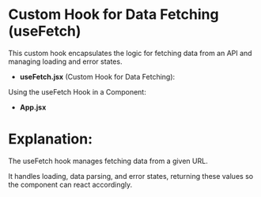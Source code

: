 # Custom Hook for Data Fetching (useFetch)

This custom hook encapsulates the logic for fetching data from an API and managing loading and error states.

- **useFetch.jsx** (Custom Hook for Data Fetching):

Using the useFetch Hook in a Component:
- **App.jsx**

# Explanation:
The useFetch hook manages fetching data from a given URL.

It handles loading, data parsing, and error states, returning these values so the component can react accordingly.